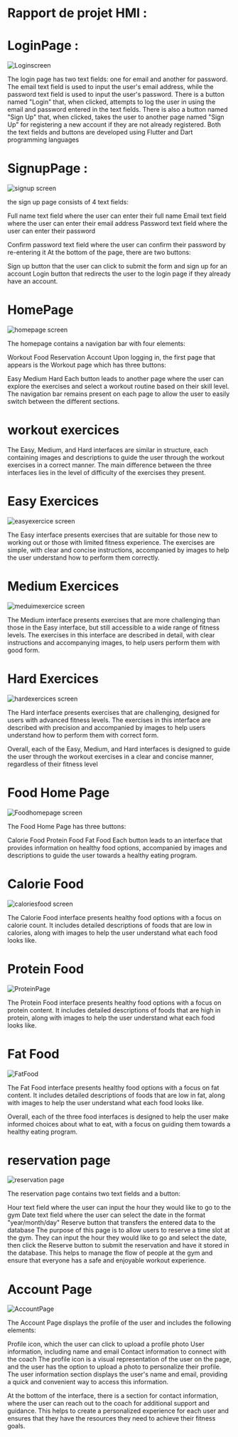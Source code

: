 #   Rapport de projet HMI :

# LoginPage : 

![Loginscreen](https://user-images.githubusercontent.com/96209336/215358674-fe0ea84f-affc-4ef5-b722-5fa319ba2083.PNG)


The login page has two text fields: one for email and another for password. The email text field is used to input the user's email address, while the password text field is used to input the user's password. There is a button named "Login" that, when clicked, attempts to log the user in using the email and password entered in the text fields. There is also a button named "Sign Up" that, when clicked, takes the user to another page named "Sign Up" for registering a new account if they are not already registered. Both the text fields and buttons are developed using Flutter and Dart programming languages


# SignupPage :
![signup screen](https://user-images.githubusercontent.com/96209336/215358717-f1834d0e-69fd-407a-8174-fb45455519d1.PNG)

the  sign up page consists of 4 text fields:

Full name text field where the user can enter their full name
Email text field where the user can enter their email address
Password text field where the user can enter their password

Confirm password text field where the user can confirm their password by re-entering it
At the bottom of the page, there are two buttons:

Sign up button that the user can click to submit the form and sign up for an account
Login button that redirects the user to the login page if they already have an account.


# HomePage

![homepage screen](https://user-images.githubusercontent.com/96209336/215358835-ad4b60de-f52b-4576-af33-d45ebf5d26ea.PNG)


The homepage contains a navigation bar with four elements:

Workout
Food
Reservation
Account
Upon logging in, the first page that appears is the Workout page which has three buttons:

Easy
Medium
Hard
Each button leads to another page where the user can explore the exercises and select a workout routine based on their skill level. The navigation bar remains present on each page to allow the user to easily switch between the different sections.


# workout exercices

The Easy, Medium, and Hard interfaces are similar in structure, each containing images and descriptions to guide the user through the workout exercises in a correct manner. The main difference between the three interfaces lies in the level of difficulty of the exercises they present.

# Easy Exercices 

![easyexercice screen](https://user-images.githubusercontent.com/96209336/215359134-a0ef99f6-deb4-404b-b4f0-01fce2341bf1.PNG)


The Easy interface presents exercises that are suitable for those new to working out or those with limited fitness experience. The exercises are simple, with clear and concise instructions, accompanied by images to help the user understand how to perform them correctly.




# Medium Exercices 

![meduimexercice screen](https://user-images.githubusercontent.com/96209336/215359165-c4a65ebe-c5cf-4c0f-99d8-ca7aa5a61cd6.PNG)



The Medium interface presents exercises that are more challenging than those in the Easy interface, but still accessible to a wide range of fitness levels. The exercises in this interface are described in detail, with clear instructions and accompanying images, to help users perform them with good form.





# Hard Exercices 

![hardexercices screen](https://user-images.githubusercontent.com/96209336/215359188-fabb552a-9560-4974-a034-4cd0f27a833e.PNG)

The Hard interface presents exercises that are challenging, designed for users with advanced fitness levels. The exercises in this interface are described with precision and accompanied by images to help users understand how to perform them with correct form.






Overall, each of the Easy, Medium, and Hard interfaces is designed to guide the user through the workout exercises in a clear and concise manner, regardless of their fitness level


# Food Home Page

![Foodhomepage screen](https://user-images.githubusercontent.com/96209336/215359497-ac5e2a28-68f2-4baa-8e8c-718a66046905.PNG)


The Food Home Page has three buttons:

Calorie Food
Protein Food
Fat Food
Each button leads to an interface that provides information on healthy food options, accompanied by images and descriptions to guide the user towards a healthy eating program.


# Calorie Food

![caloriesfood screen](https://user-images.githubusercontent.com/96209336/215359749-826b8ec2-5d3e-49b6-a459-8f0f83441809.PNG)


The Calorie Food interface presents healthy food options with a focus on calorie count. It includes detailed descriptions of foods that are low in calories, along with images to help the user understand what each food looks like.


# Protein Food

![ProteinPage](https://user-images.githubusercontent.com/96209336/215359773-03ccdad4-abef-4cda-95bc-50a96f52ceac.PNG)


The Protein Food interface presents healthy food options with a focus on protein content. It includes detailed descriptions of foods that are high in protein, along with images to help the user understand what each food looks like.

# Fat Food

![FatFood](https://user-images.githubusercontent.com/96209336/215359815-999b194b-9b18-410d-8ea2-80f2068d2ee0.PNG)


The Fat Food interface presents healthy food options with a focus on fat content. It includes detailed descriptions of foods that are low in fat, along with images to help the user understand what each food looks like.

Overall, each of the three food interfaces is designed to help the user make informed choices about what to eat, with a focus on guiding them towards a healthy eating program.



# reservation page 

![reservation page](https://user-images.githubusercontent.com/96209336/215359925-773d59f6-5532-49c4-8be1-32cc8afe92de.PNG)


The reservation page contains two text fields and a button:

Hour text field where the user can input the hour they would like to go to the gym
Date text field where the user can select the date in the format "year/month/day"
Reserve button that transfers the entered data to the database
The purpose of this page is to allow users to reserve a time slot at the gym. They can input the hour they would like to go and select the date, then click the Reserve button to submit the reservation and have it stored in the database. This helps to manage the flow of people at the gym and ensure that everyone has a safe and enjoyable workout experience.


# Account Page


![AccountPage](https://user-images.githubusercontent.com/96209336/215360188-d43c7973-26fe-4061-952a-48caa6f0bb81.PNG)

The Account Page displays the profile of the user and includes the following elements:

Profile icon, which the user can click to upload a profile photo
User information, including name and email
Contact information to connect with the coach
The profile icon is a visual representation of the user on the page, and the user has the option to upload a photo to personalize their profile. The user information section displays the user's name and email, providing a quick and convenient way to access this information.

At the bottom of the interface, there is a section for contact information, where the user can reach out to the coach for additional support and guidance. This helps to create a personalized experience for each user and ensures that they have the resources they need to achieve their fitness goals.















